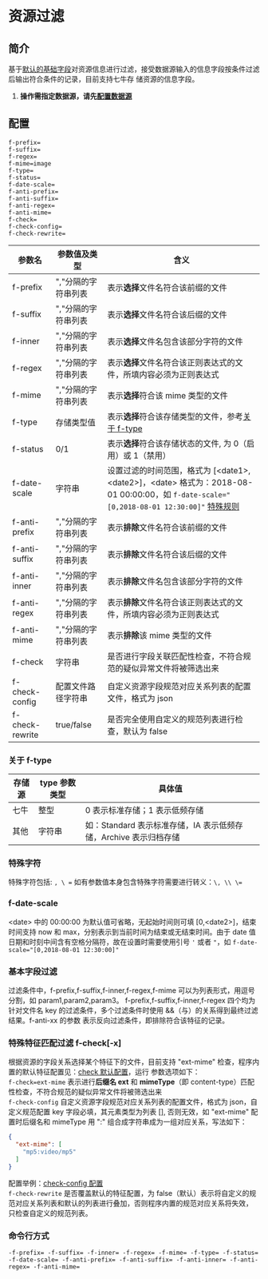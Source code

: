 # 资源过滤

## 简介
基于[默认的基础字段](datasource.md#关于文件信息字段)对资源信息进行过滤，接受数据源输入的信息字段按条件过滤后输出符合条件的记录，目前支持七牛存
储资源的信息字段。  
1. **操作需指定数据源，请先[配置数据源](datasource.md)**  

## 配置
```
f-prefix=
f-suffix=
f-regex=
f-mime=image
f-type=
f-status=
f-date-scale=
f-anti-prefix=
f-anti-suffix=
f-anti-regex=
f-anti-mime=
f-check=
f-check-config=
f-check-rewrite=
```  
|参数名|参数值及类型 | 含义|  
|-----|-------|-----|  
|f-prefix| ","分隔的字符串列表| 表示**选择**文件名符合该前缀的文件|  
|f-suffix| ","分隔的字符串列表| 表示**选择**文件名符合该后缀的文件|  
|f-inner| ","分隔的字符串列表| 表示**选择**文件名包含该部分字符的文件|  
|f-regex| ","分隔的字符串列表| 表示**选择**文件名符合该正则表达式的文件，所填内容必须为正则表达式|  
|f-mime| ","分隔的字符串列表| 表示**选择**符合该 mime 类型的文件|  
|f-type| 存储类型值| 表示**选择**符合该存储类型的文件，参考[关于 f-type](#关于-f-type)|  
|f-status| 0/1| 表示**选择**符合该存储状态的文件, 为 0（启用）或 1（禁用）|  
|f-date-scale| 字符串| 设置过滤的时间范围，格式为 [\<date1\>,\<date2\>]，\<date\> 格式为：2018-08-01 00:00:00，如 `f-date-scale="[0,2018-08-01 12:30:00]"` [特殊规则](#f-date-scale)|  
|f-anti-prefix| ","分隔的字符串列表| 表示**排除**文件名符合该前缀的文件|  
|f-anti-suffix| ","分隔的字符串列表| 表示**排除**文件名符合该后缀的文件|  
|f-anti-inner| ","分隔的字符串列表| 表示**排除**文件名包含该部分字符的文件|  
|f-anti-regex| ","分隔的字符串列表| 表示**排除**文件名符合该正则表达式的文件，所填内容必须为正则表达式|  
|f-anti-mime| ","分隔的字符串列表| 表示**排除**该 mime 类型的文件|  
|f-check|字符串| 是否进行字段关联匹配性检查，不符合规范的疑似异常文件将被筛选出来|  
|f-check-config|配置文件路径字符串|自定义资源字段规范对应关系列表的配置文件，格式为 json|  
|f-check-rewrite|true/false|是否完全使用自定义的规范列表进行检查，默认为 false|  

### 关于 f-type
|存储源|type 参数类型|具体值                   |
|-----|-----------|------------------------|
|七牛  | 整型      |0 表示标准存储；1 表示低频存储|
|其他  | 字符串     |如：Standard 表示标准存储，IA 表示低频存储，Archive 表示归档存储 |  

### 特殊字符
特殊字符包括: `, \ =` 如有参数值本身包含特殊字符需要进行转义：`\, \\ \=`  

### f-date-scale
\<date\> 中的 00:00:00 为默认值可省略，无起始时间则可填 [0,\<date2\>]，结束时间支持 now 和 max，分别表示到当前时间为结束或无结束时间。由于 date
值日期和时刻中间含有空格分隔符，故在设置时需要使用引号 `'` 或者 `"`，如 `f-date-scale="[0,2018-08-01 12:30:00]"`  

### 基本字段过滤  
过滤条件中，f-prefix,f-suffix,f-inner,f-regex,f-mime 可以为列表形式，用逗号分割，如 param1,param2,param3。
f-prefix,f-suffix,f-inner,f-regex 四个均为针对文件名 key 的过滤条件，多个过滤条件时使用 &&（与）的关系得到最终过滤结果。f-anti-xx 的参数
表示反向过滤条件，即排除符合该特征的记录。  

### 特殊特征匹配过滤 f-check[-x]  
根据资源的字段关系选择某个特征下的文件，目前支持 "ext-mime" 检查，程序内置的默认特征配置见：[check 默认配置](../resources/check.json)，运行
参数选项如下：  
`f-check=ext-mime` 表示进行**后缀名 ext** 和 **mimeType**（即 content-type）匹配性检查，不符合规范的疑似异常文件将被筛选出来  
`f-check-config` 自定义资源字段规范对应关系列表的配置文件，格式为 json，自定义规范配置 key 字段必填，其元素类型为列表 [], 否则无效，如
"ext-mime" 配置时后缀名和 mimeType 用 ":" 组合成字符串成为一组对应关系，写法如下：  
```json
{
  "ext-mime": [
    "mp5:video/mp5"
  ]
}
```  
配置举例：[check-config 配置](../resources/check-config.json)  
`f-check-rewrite` 是否覆盖默认的特征配置，为 false（默认）表示将自定义的规范对应关系列表和默认的列表进行叠加，否则程序内置的规范对应关系将失效，
只检查自定义的规范列表。  

### 命令行方式
```
-f-prefix= -f-suffix= -f-inner= -f-regex= -f-mime= -f-type= -f-status= -f-date-scale= -f-anti-prefix= -f-anti-suffix= -f-anti-inner= -f-anti-regex= -f-anti-mime=
```
